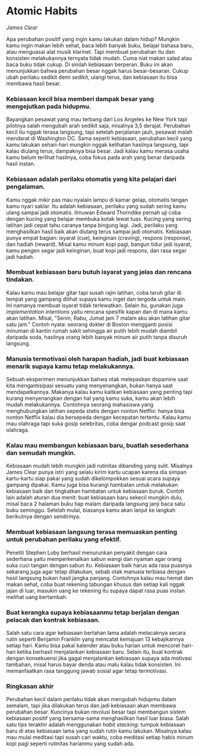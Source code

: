 # Atomic Habits  
*James Clear*  

Apa perubahan positif yang ingin kamu lakukan dalam hidup? Mungkin kamu ingin makan lebih sehat, baca lebih banyak buku, belajar bahasa baru, atau menguasai alat musik klarinet. Tapi membuat perubahan itu dan konsisten melakukannya ternyata tidak mudah. Cuma niat makan salad atau baca buku tidak cukup. Di sinilah kebiasaan berperan. Buku ini akan menunjukkan bahwa perubahan besar nggak harus besar-besaran. Cukup ubah perilaku sedikit demi sedikit, ulangi terus, dan kebiasaan itu bisa membawa hasil besar.  

### Kebiasaan kecil bisa memberi dampak besar yang mengejutkan pada hidupmu.  
Bayangkan pesawat yang mau terbang dari Los Angeles ke New York tapi pilotnya salah mengubah arah sedikit saja, misalnya 3,5 derajat. Perubahan kecil itu nggak terasa langsung, tapi setelah perjalanan jauh, pesawat malah mendarat di Washington DC. Sama seperti kebiasaan, perubahan kecil yang kamu lakukan sehari-hari mungkin nggak kelihatan hasilnya langsung, tapi kalau diulang terus, dampaknya bisa besar. Jadi kalau kamu merasa usaha kamu belum terlihat hasilnya, coba fokus pada arah yang benar daripada hasil instan.  

### Kebiasaan adalah perilaku otomatis yang kita pelajari dari pengalaman.  
Kamu nggak mikir pas mau nyalain lampu di kamar gelap, otomatis tangan kamu nyari saklar. Itu adalah kebiasaan, perilaku yang sudah sering kamu ulang sampai jadi otomatis. Ilmuwan Edward Thorndike pernah uji coba dengan kucing yang belajar membuka kotak lewat tuas. Kucing yang sering latihan jadi cepat tahu caranya tanpa bingung lagi. Jadi, perilaku yang menghasilkan hasil baik akan diulang terus sampai jadi otomatis. Kebiasaan punya empat bagian: isyarat (cue), keinginan (craving), respons (response), dan hadiah (reward). Misal kamu minum kopi pagi, bangun tidur jadi isyarat, kamu pengen segar jadi keinginan, buat kopi jadi respons, dan rasa segar jadi hadiah.  

### Membuat kebiasaan baru butuh isyarat yang jelas dan rencana tindakan.  
Kalau kamu mau belajar gitar tapi susah rajin latihan, coba taruh gitar di tempat yang gampang dilihat supaya kamu inget dan tergoda untuk main. Ini namanya membuat isyarat tidak terlewatkan. Selain itu, gunakan juga *implementation intentions* yaitu rencana spesifik kapan dan di mana kamu akan latihan. Misal, "Senin, Rabu, Jumat jam 7 malam aku akan latihan gitar satu jam." Contoh nyata: seorang dokter di Boston mengganti posisi minuman di kantin rumah sakit sehingga air putih lebih mudah diambil daripada soda, hasilnya orang lebih banyak minum air putih tanpa disuruh langsung.  

### Manusia termotivasi oleh harapan hadiah, jadi buat kebiasaan menarik supaya kamu tetap melakukannya.  
Sebuah eksperimen menunjukkan bahwa otak melepaskan dopamine saat kita mengantisipasi sesuatu yang menyenangkan, bukan hanya saat mendapatkannya. Makanya kalau kamu kaitkan kebiasaan yang penting tapi kurang menyenangkan dengan hal yang kamu suka, kamu akan lebih mudah melakukannya. Contohnya seorang mahasiswa yang menghubungkan latihan sepeda statis dengan nonton Netflix: hanya bisa nonton Netflix kalau dia bersepeda dengan kecepatan tertentu. Kalau kamu mau olahraga tapi suka gosip selebritas, coba dengar podcast gosip saat olahraga.  

### Kalau mau membangun kebiasaan baru, buatlah sesederhana dan semudah mungkin.  
Kebiasaan mudah lebih mungkin jadi rutinitas dibanding yang sulit. Misalnya James Clear punya istri yang selalu kirim kartu ucapan karena dia simpan kartu-kartu siap pakai yang sudah dikelompokkan sesuai acara supaya gampang dipakai. Kamu juga bisa kurangi hambatan untuk melakukan kebiasaan baik dan tingkatkan hambatan untuk kebiasaan buruk. Contoh lain adalah aturan dua menit: buat kebiasaan baru sekecil mungkin dulu, misal baca 2 halaman buku tiap malam daripada langsung janji baca satu buku seminggu. Setelah mulai, biasanya kamu akan lanjut ke langkah berikutnya dengan sendirinya.  

### Membuat kebiasaan langsung terasa memuaskan penting untuk perubahan perilaku yang efektif.  
Peneliti Stephen Luby berhasil menurunkan penyakit dengan cara sederhana yaitu memperkenalkan sabun wangi dan nyaman agar orang suka cuci tangan dengan sabun itu. Kebiasaan baik harus ada rasa puasnya sekarang juga agar tetap dilakukan, sebab otak manusia terbiasa dengan hasil langsung bukan hasil jangka panjang. Contohnya kalau mau hemat dan makan sehat, coba buat rekening tabungan khusus dan setiap kali nggak jajan di luar, masukin uang ke rekening itu supaya dapat rasa puas instan melihat uang bertambah.  

### Buat kerangka supaya kebiasaanmu tetap berjalan dengan pelacak dan kontrak kebiasaan.  
Salah satu cara agar kebiasaan bertahan lama adalah melacaknya secara rutin seperti Benjamin Franklin yang mencatat kemajuan 13 kebajikannya setiap hari. Kamu bisa pakai kalender atau buku harian untuk mencoret hari-hari ketika berhasil menjalankan kebiasaan baru. Selain itu, buat kontrak dengan konsekuensi jika gagal menjalankan kebiasaan supaya ada motivasi tambahan, misal harus bayar denda atau malu kalau tidak konsisten. Ini memanfaatkan rasa tanggung jawab sosial agar tetap termotivasi.  

### Ringkasan akhir  
Perubahan kecil dalam perilaku tidak akan mengubah hidupmu dalam semalam, tapi jika dilakukan terus dan jadi kebiasaan akan membawa perubahan besar. Kuncinya bukan revolusi besar tapi membangun sistem kebiasaan positif yang bersama-sama menghasilkan hasil luar biasa. Salah satu tips terakhir adalah menggunakan *habit stacking*: tumpuk kebiasaan baru di atas kebiasaan lama yang sudah rutin kamu lakukan. Misalnya kalau mau mulai meditasi tapi susah cari waktu, coba meditasi setiap habis minum kopi pagi seperti rutinitas harianmu yang sudah ada.